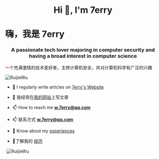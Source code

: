 <!--
 * @Date: 2024-09-12 00:16:26
 * @LastEditTime: 2024-09-12 00:22:27
 * @Description: 
-->
<h1 align="center">Hi 👋, I'm 7erry</h1>
<h1 align=“center”>嗨，我是 7erry</h1>
<h3 align="center">A passionate tech lover majoring in computer security and having a broad interest in computer science</h3>
一个充满激情的技术爱好者，主修计算机安全，并对计算机科学有广泛的兴趣

<p align="left"> <img src="https://komarev.com/ghpvc/?username=RuijieWu&label=Profile%20views&color=0e75b6&style=flat" alt="RuijieWu" /> </p>

- 📝 I regularly write articles on [7erry's Website](http://7erry.com)
- 📝 我经常在[我的网站](http://7erry.com)上写文章

- 📫 How to reach me **w.7erry@qq.com**
- 📫 联系方式 **w.7erry@qq.com**

- 📄 Know about my [experiences](http://7erry.com/about/)
- 📄了解我的 [经历](http://7erry.com/about/)

<p>&nbsp;<img align="center" src="https://github-readme-stats.vercel.app/api?username=RuijieWu&show_icons=true&locale=en" alt="RuijieWu" /></p>
